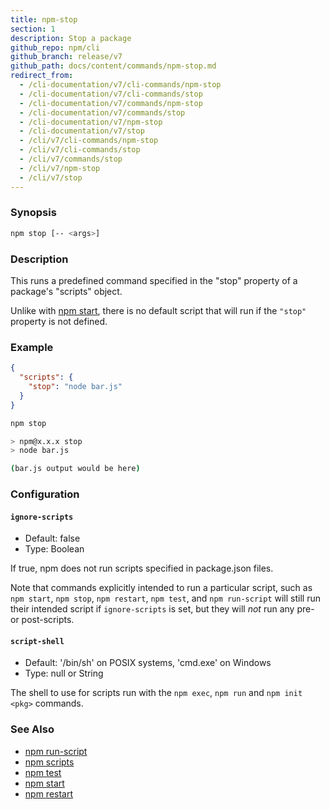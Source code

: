 ```yaml
---
title: npm-stop
section: 1
description: Stop a package
github_repo: npm/cli
github_branch: release/v7
github_path: docs/content/commands/npm-stop.md
redirect_from:
  - /cli-documentation/v7/cli-commands/npm-stop
  - /cli-documentation/v7/cli-commands/stop
  - /cli-documentation/v7/commands/npm-stop
  - /cli-documentation/v7/commands/stop
  - /cli-documentation/v7/npm-stop
  - /cli-documentation/v7/stop
  - /cli/v7/cli-commands/npm-stop
  - /cli/v7/cli-commands/stop
  - /cli/v7/commands/stop
  - /cli/v7/npm-stop
  - /cli/v7/stop
---
```


### Synopsis

```bash
npm stop [-- <args>]
```

### Description

This runs a predefined command specified in the "stop" property of a package's "scripts" object.

Unlike with [npm start](/cli/v7/commands/npm-start), there is no default script that will run if the `"stop"` property is not defined.

### Example

```json
{
  "scripts": {
    "stop": "node bar.js"
  }
}
```

```bash
npm stop

> npm@x.x.x stop
> node bar.js

(bar.js output would be here)

```

### Configuration


#### `ignore-scripts`

- Default: false
- Type: Boolean

If true, npm does not run scripts specified in package.json files.

Note that commands explicitly intended to run a particular script, such as `npm start`, `npm stop`, `npm restart`, `npm test`, and `npm run-script` will still run their intended script if `ignore-scripts` is set, but they will _not_ run any pre- or post-scripts.


#### `script-shell`

- Default: '/bin/sh' on POSIX systems, 'cmd.exe' on Windows
- Type: null or String

The shell to use for scripts run with the `npm exec`, `npm run` and `npm init <pkg>` commands.



### See Also

- [npm run-script](/cli/v7/commands/npm-run-script)
- [npm scripts](/cli/v7/using-npm/scripts)
- [npm test](/cli/v7/commands/npm-test)
- [npm start](/cli/v7/commands/npm-start)
- [npm restart](/cli/v7/commands/npm-restart)
